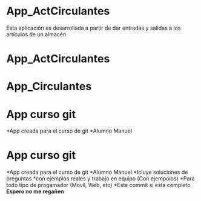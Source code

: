 # App_ActCirculantes
Esta aplicación es desarrollada a partir de dar entradas y salidas a los artículos de un almacén
# App_ActCirculantes
# App_Circulantes

# App curso git
*App creada para el curso de git 
*Alumno Manuel

# App curso git
*App creada para el curso de git 
*Alumno Manuel
*Icluye soluciones de preguntas 
*con ejemplos reales y trabajo en equipo (Con ejempolos)
*Para todo tipo de progamador (Movil, Web, etc)
*Este commit si esta completo 
**Espero no me regañen**